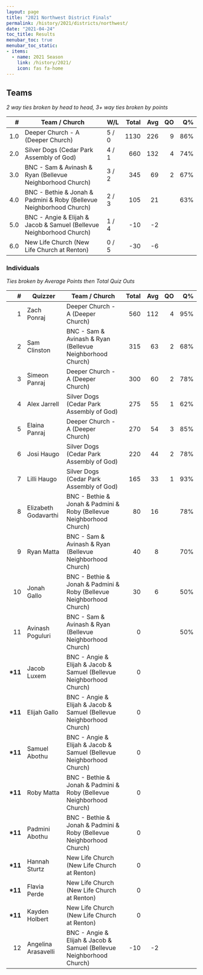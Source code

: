 ```yaml
---
layout: page
title: "2021 Northwest District Finals"
permalink: /history/2021/districts/northwest/
date: "2021-04-24"
toc_title: Results
menubar_toc: true
menubar_toc_static:
- items:
  - name: 2021 Season
    link: /history/2021/
    icon: fas fa-home
---
```


## Teams

*2 way ties broken by head to head, 3+ way ties broken by points*

| #   | Team / Church                                                        | W/L   | Total | Avg | QO | Q%  |
|----:|----------------------------------------------------------------------|-------|------:|----:|---:|----:|
| 1.0 | Deeper Church - A (Deeper Church)                                    | 5 / 0 | 1130  | 226 | 9  | 86% |
| 2.0 | Silver Dogs (Cedar Park Assembly of God)                             | 4 / 1 | 660   | 132 | 4  | 74% |
| 3.0 | BNC - Sam & Avinash & Ryan (Bellevue Neighborhood Church)            | 3 / 2 | 345   | 69  | 2  | 67% |
| 4.0 | BNC - Bethie & Jonah & Padmini & Roby (Bellevue Neighborhood Church) | 2 / 3 | 105   | 21  |    | 63% |
| 5.0 | BNC - Angie & Elijah & Jacob & Samuel (Bellevue Neighborhood Church) | 1 / 4 | -10   | -2  |    |     |
| 6.0 | New Life Church (New Life Church at Renton)                          | 0 / 5 | -30   | -6  |    |     |

### Individuals

*Ties broken by Average Points then Total Quiz Outs*

| #        | Quizzer              | Team / Church                                                        | Total | Avg | QO | Q%  |
|---------:|----------------------|----------------------------------------------------------------------|------:|----:|---:|----:|
| 1        | Zach Ponraj          | Deeper Church - A (Deeper Church)                                    | 560   | 112 | 4  | 95% |
| 2        | Sam Clinston         | BNC - Sam & Avinash & Ryan (Bellevue Neighborhood Church)            | 315   | 63  | 2  | 68% |
| 3        | Simeon Panraj        | Deeper Church - A (Deeper Church)                                    | 300   | 60  | 2  | 78% |
| 4        | Alex Jarrell         | Silver Dogs (Cedar Park Assembly of God)                             | 275   | 55  | 1  | 62% |
| 5        | Elaina Panraj        | Deeper Church - A (Deeper Church)                                    | 270   | 54  | 3  | 85% |
| 6        | Josi Haugo           | Silver Dogs (Cedar Park Assembly of God)                             | 220   | 44  | 2  | 78% |
| 7        | Lilli Haugo          | Silver Dogs (Cedar Park Assembly of God)                             | 165   | 33  | 1  | 93% |
| 8        | Elizabeth Godavarthi | BNC - Bethie & Jonah & Padmini & Roby (Bellevue Neighborhood Church) | 80    | 16  |    | 78% |
| 9        | Ryan Matta           | BNC - Sam & Avinash & Ryan (Bellevue Neighborhood Church)            | 40    | 8   |    | 70% |
| 10       | Jonah Gallo          | BNC - Bethie & Jonah & Padmini & Roby (Bellevue Neighborhood Church) | 30    | 6   |    | 50% |
| 11       | Avinash Poguluri     | BNC - Sam & Avinash & Ryan (Bellevue Neighborhood Church)            | 0     |     |    | 50% |
| **\*11** | Jacob Luxem          | BNC - Angie & Elijah & Jacob & Samuel (Bellevue Neighborhood Church) | 0     |     |    |     |
| **\*11** | Elijah Gallo         | BNC - Angie & Elijah & Jacob & Samuel (Bellevue Neighborhood Church) | 0     |     |    |     |
| **\*11** | Samuel Abothu        | BNC - Angie & Elijah & Jacob & Samuel (Bellevue Neighborhood Church) | 0     |     |    |     |
| **\*11** | Roby Matta           | BNC - Bethie & Jonah & Padmini & Roby (Bellevue Neighborhood Church) | 0     |     |    |     |
| **\*11** | Padmini Abothu       | BNC - Bethie & Jonah & Padmini & Roby (Bellevue Neighborhood Church) | 0     |     |    |     |
| **\*11** | Hannah Sturtz        | New Life Church (New Life Church at Renton)                          | 0     |     |    |     |
| **\*11** | Flavia Perde         | New Life Church (New Life Church at Renton)                          | 0     |     |    |     |
| **\*11** | Kayden Holbert       | New Life Church (New Life Church at Renton)                          | 0     |     |    |     |
| 12       | Angelina Arasavelli  | BNC - Angie & Elijah & Jacob & Samuel (Bellevue Neighborhood Church) | -10   | -2  |    |     |

